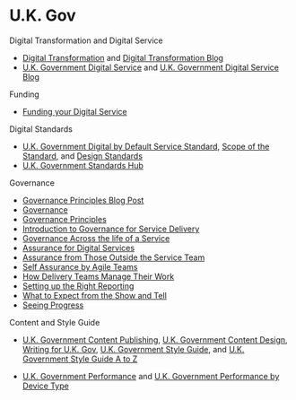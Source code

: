# U.K. Gov

Digital Transformation and Digital Service
* [Digital Transformation](https://www.gov.uk/transformation) and [Digital Transformation Blog](https://digitaltransformation.blog.gov.uk)
* [U.K. Government Digital Service](https://www.gov.uk/government/organisations/government-digital-service) and [U.K. Government Digital Service Blog](https://gds.blog.gov.uk)

Funding
* [Funding your Digital Service](https://www.gov.uk/service-manual/governance/funding-your-digital-service.html)

Digital Standards
* [U.K. Government Digital by Default Service Standard](https://www.gov.uk/service-manual/digital-by-default), [Scope of the Standard](https://www.gov.uk/service-manual/digital-by-default/scope-of-the-standard.html), and [Design Standards](https://www.gov.uk/design-principles)
* [U.K. Government Standards Hub](http://standards.data.gov.uk)

Governance
* [Governance Principles Blog Post](https://digitaltransformation.blog.gov.uk/2014/06/24/governance-principles) 
* [Governance](https://www.gov.uk/service-manual/governance/index.html)
* [Governance Principles](https://www.gov.uk/service-manual/governance/governance-principles.html)
* [Introduction to Governance for Service Delivery](https://www.gov.uk/service-manual/governance/introduction-to-governance-for-service-delivery.html)
* [Governance Across the life of a Service](https://www.gov.uk/service-manual/governance/governance-across-the-life-of-a-service.html)
* [Assurance for Digital Services](https://www.gov.uk/service-manual/governance/assurance-for-digital-services.html)
* [Assurance from Those Outside the Service Team](https://www.gov.uk/service-manual/governance/assurance-from-those-outside-the-service-team.html)
* [Self Assurance by Agile Teams](https://www.gov.uk/service-manual/governance/self-assurance-by-agile-teams.html)
* [How Delivery Teams Manage Their Work](https://www.gov.uk/service-manual/governance/how-delivery-teams-manage-their-work.html)
* [Setting up the Right Reporting](https://www.gov.uk/service-manual/governance/setting-up-the-right-reporting.html)
* [What to Expect from the Show and Tell](https://www.gov.uk/service-manual/governance/what-to-expect-from-the-show-and-tell.html)
* [Seeing Progress](https://www.gov.uk/service-manual/governance/seeing-progress.html)

Content and Style Guide
* [U.K. Government Content Publishing](https://www.gov.uk/government-digital-guidance/content-publishing), [U.K. Government Content Design](https://www.gov.uk/guidance/content-design), [Writing for U.K. Gov](https://www.gov.uk/guidance/content-design/writing-for-gov-uk), [U.K. Government Style Guide](https://www.gov.uk/guidance/style-guide), and [U.K. Government Style Guide A to Z](https://www.gov.uk/guidance/style-guide/a-to-z-of-gov-uk-style)

* [U.K. Government Performance](https://www.gov.uk/performance) and [U.K. Government Performance by Device Type](https://www.gov.uk/performance/site-activity/device-type)
